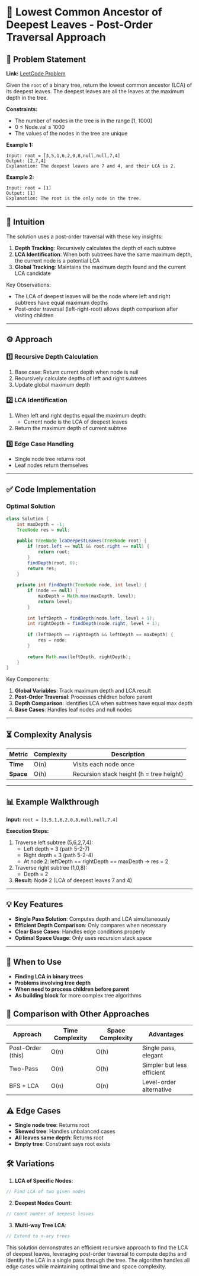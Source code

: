 # 🌳 Lowest Common Ancestor of Deepest Leaves - Post-Order Traversal Approach

## 📜 Problem Statement
**Link:** [LeetCode Problem](https://leetcode.com/problems/lowest-common-ancestor-of-deepest-leaves/description/)

Given the `root` of a binary tree, return the lowest common ancestor (LCA) of its deepest leaves. The deepest leaves are all the leaves at the maximum depth in the tree.

**Constraints:**
- The number of nodes in the tree is in the range [1, 1000]
- 0 ≤ Node.val ≤ 1000
- The values of the nodes in the tree are unique

**Example 1:**
```
Input: root = [3,5,1,6,2,0,8,null,null,7,4]
Output: [2,7,4]
Explanation: The deepest leaves are 7 and 4, and their LCA is 2.
```

**Example 2:**
```
Input: root = [1]
Output: [1]
Explanation: The root is the only node in the tree.
```

---

## 🧠 Intuition
The solution uses a post-order traversal with these key insights:
1. **Depth Tracking**: Recursively calculates the depth of each subtree
2. **LCA Identification**: When both subtrees have the same maximum depth, the current node is a potential LCA
3. **Global Tracking**: Maintains the maximum depth found and the current LCA candidate

Key Observations:
- The LCA of deepest leaves will be the node where left and right subtrees have equal maximum depths
- Post-order traversal (left-right-root) allows depth comparison after visiting children

---

## ⚙️ Approach
### **1️⃣ Recursive Depth Calculation**
1. Base case: Return current depth when node is null
2. Recursively calculate depths of left and right subtrees
3. Update global maximum depth

### **2️⃣ LCA Identification**
1. When left and right depths equal the maximum depth:
   - Current node is the LCA of deepest leaves
2. Return the maximum depth of current subtree

### **3️⃣ Edge Case Handling**
- Single node tree returns root
- Leaf nodes return themselves

---

## ✅ Code Implementation

### Optimal Solution
```java
class Solution {
    int maxDepth = -1;
    TreeNode res = null;
    
    public TreeNode lcaDeepestLeaves(TreeNode root) {
        if (root.left == null && root.right == null) {
            return root;
        }
        findDepth(root, 0);
        return res;
    }
    
    private int findDepth(TreeNode node, int level) {
        if (node == null) {
            maxDepth = Math.max(maxDepth, level);
            return level;
        }
        
        int leftDepth = findDepth(node.left, level + 1);
        int rightDepth = findDepth(node.right, level + 1);
        
        if (leftDepth == rightDepth && leftDepth == maxDepth) {
            res = node;
        }
        
        return Math.max(leftDepth, rightDepth);
    }
}
```

Key Components:
1. **Global Variables**: Track maximum depth and LCA result
2. **Post-Order Traversal**: Processes children before parent
3. **Depth Comparison**: Identifies LCA when subtrees have equal max depth
4. **Base Cases**: Handles leaf nodes and null nodes

---

## ⏳ Complexity Analysis
| Metric          | Complexity | Description |
|-----------------|------------|-------------|
| **Time**        | O(n)       | Visits each node once |
| **Space**       | O(h)       | Recursion stack height (h = tree height) |

---

## 📊 Example Walkthrough

**Input:** `root = [3,5,1,6,2,0,8,null,null,7,4]`

**Execution Steps:**
1. Traverse left subtree (5,6,2,7,4):
   - Left depth = 3 (path 5-2-7)
   - Right depth = 3 (path 5-2-4)
   - At node 2: leftDepth == rightDepth == maxDepth → res = 2
2. Traverse right subtree (1,0,8):
   - Depth = 2
3. **Result:** Node 2 (LCA of deepest leaves 7 and 4)

---

## 💡 Key Features
- **Single Pass Solution**: Computes depth and LCA simultaneously
- **Efficient Depth Comparison**: Only compares when necessary
- **Clear Base Cases**: Handles edge conditions properly
- **Optimal Space Usage**: Only uses recursion stack space

---

## 🚀 When to Use
- **Finding LCA in binary trees**
- **Problems involving tree depth**
- **When need to process children before parent**
- **As building block** for more complex tree algorithms

## 🔄 Comparison with Other Approaches
| Approach         | Time Complexity | Space Complexity | Advantages |
|-----------------|-----------------|------------------|------------|
| Post-Order (this) | O(n) | O(h) | Single pass, elegant |
| Two-Pass | O(n) | O(h) | Simpler but less efficient |
| BFS + LCA | O(n) | O(n) | Level-order alternative |

## ⚠️ Edge Cases
- **Single node tree**: Returns root
- **Skewed tree**: Handles unbalanced cases
- **All leaves same depth**: Returns root
- **Empty tree**: Constraint says root exists

## 🛠 Variations
1. **LCA of Specific Nodes**:
```java
// Find LCA of two given nodes
```

2. **Deepest Nodes Count**:
```java
// Count number of deepest leaves
```

3. **Multi-way Tree LCA**:
```java
// Extend to n-ary trees
```

This solution demonstrates an efficient recursive approach to find the LCA of deepest leaves, leveraging post-order traversal to compute depths and identify the LCA in a single pass through the tree. The algorithm handles all edge cases while maintaining optimal time and space complexity.